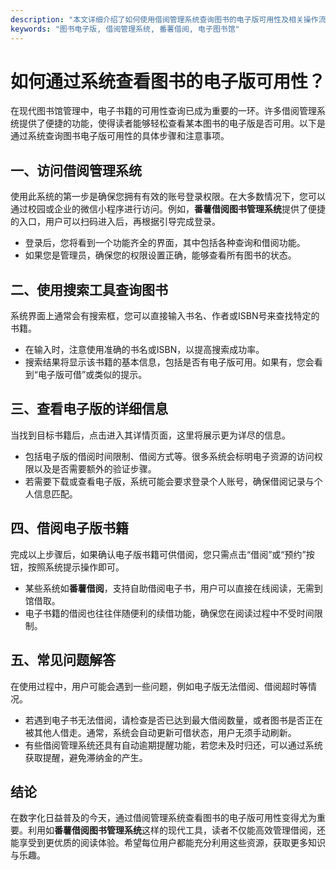 ```yaml
---
description: "本文详细介绍了如何使用借阅管理系统查询图书的电子版可用性及相关操作流程。"
keywords: "图书电子版, 借阅管理系统, 番薯借阅, 电子图书馆"
---
```

# 如何通过系统查看图书的电子版可用性？

在现代图书馆管理中，电子书籍的可用性查询已成为重要的一环。许多借阅管理系统提供了便捷的功能，使得读者能够轻松查看某本图书的电子版是否可用。以下是通过系统查询图书电子版可用性的具体步骤和注意事项。

## 一、访问借阅管理系统

使用此系统的第一步是确保您拥有有效的账号登录权限。在大多数情况下，您可以通过校园或企业的微信小程序进行访问。例如，**番薯借阅图书管理系统**提供了便捷的入口，用户可以扫码进入后，再根据引导完成登录。

- 登录后，您将看到一个功能齐全的界面，其中包括各种查询和借阅功能。
- 如果您是管理员，确保您的权限设置正确，能够查看所有图书的状态。

## 二、使用搜索工具查询图书

系统界面上通常会有搜索框，您可以直接输入书名、作者或ISBN号来查找特定的书籍。

- 在输入时，注意使用准确的书名或ISBN，以提高搜索成功率。
- 搜索结果将显示该书籍的基本信息，包括是否有电子版可用。如果有，您会看到“电子版可借”或类似的提示。

## 三、查看电子版的详细信息

当找到目标书籍后，点击进入其详情页面，这里将展示更为详尽的信息。

- 包括电子版的借阅时间限制、借阅方式等。很多系统会标明电子资源的访问权限以及是否需要额外的验证步骤。
- 若需要下载或查看电子版，系统可能会要求登录个人账号，确保借阅记录与个人信息匹配。

## 四、借阅电子版书籍

完成以上步骤后，如果确认电子版书籍可供借阅，您只需点击“借阅”或“预约”按钮，按照系统提示操作即可。

- 某些系统如**番薯借阅**，支持自助借阅电子书，用户可以直接在线阅读，无需到馆借取。
- 电子书籍的借阅也往往伴随便利的续借功能，确保您在阅读过程中不受时间限制。

## 五、常见问题解答

在使用过程中，用户可能会遇到一些问题，例如电子版无法借阅、借阅超时等情况。

- 若遇到电子书无法借阅，请检查是否已达到最大借阅数量，或者图书是否正在被其他人借走。通常，系统会自动更新可借状态，用户无须手动刷新。
- 有些借阅管理系统还具有自动逾期提醒功能，若您未及时归还，可以通过系统获取提醒，避免滞纳金的产生。

## 结论

在数字化日益普及的今天，通过借阅管理系统查看图书的电子版可用性变得尤为重要。利用如**番薯借阅图书管理系统**这样的现代工具，读者不仅能高效管理借阅，还能享受到更优质的阅读体验。希望每位用户都能充分利用这些资源，获取更多知识与乐趣。
